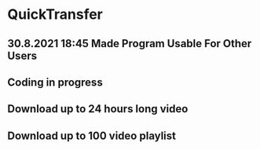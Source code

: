# QuickTransfer
## 30.8.2021 18:45 Made Program Usable For Other Users
## Coding in progress
## Download up to 24 hours long video
## Download up to 100 video playlist
